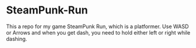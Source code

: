 # SteamPunk-Run
This a repo for my game SteamPunk Run, which is a platformer.
Use WASD or Arrows and when you get dash, you need to hold either left or right while dashing.
